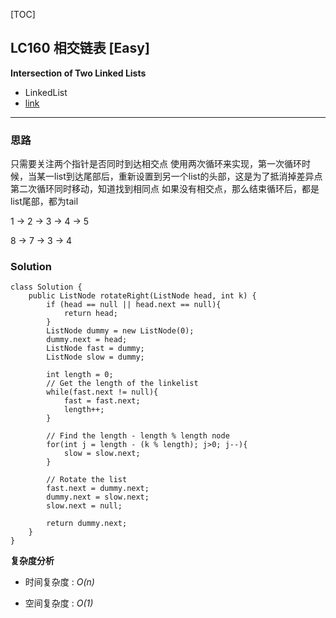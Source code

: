 [TOC]
## LC160 相交链表 [Easy]
**Intersection of Two Linked Lists**

- LinkedList
- [link](https://leetcode.com/problems/intersection-of-two-linked-lists/description/)
---
### 思路
只需要关注两个指针是否同时到达相交点
使用两次循环来实现，第一次循环时候，当某一list到达尾部后，重新设置到另一个list的头部，这是为了抵消掉差异点
第二次循环同时移动，知道找到相同点
如果没有相交点，那么结束循环后，都是list尾部，都为tail

1 -> 2 -> 3 -> 4 -> 5

8 -> 7 -> 3 -> 4

### Solution

```
class Solution {
    public ListNode rotateRight(ListNode head, int k) {
        if (head == null || head.next == null){
            return head;
        }
        ListNode dummy = new ListNode(0);
        dummy.next = head;
        ListNode fast = dummy;
        ListNode slow = dummy;

        int length = 0;
        // Get the length of the linkelist
        while(fast.next != null){
            fast = fast.next;
            length++;
        }

        // Find the length - length % length node
        for(int j = length - (k % length); j>0; j--){
            slow = slow.next;
        }

        // Rotate the list
        fast.next = dummy.next;
        dummy.next = slow.next;
        slow.next = null;

        return dummy.next;
    }
}

```

**复杂度分析**

* 时间复杂度 : *O(n)* 

* 空间复杂度 : *O(1)* 

